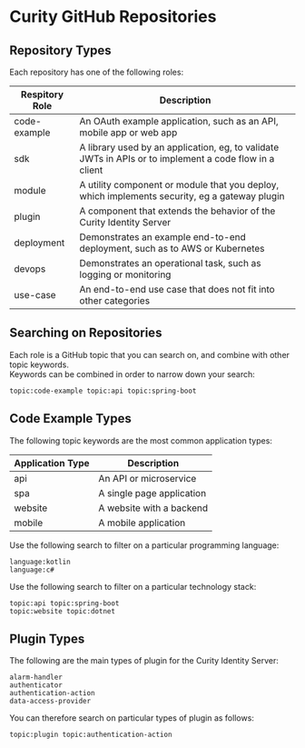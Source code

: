 # Curity GitHub Repositories

## Repository Types

Each repository has one of the following roles:

| Respitory Role | Description |
| -------------- | ----------- |
| code-example | An OAuth example application, such as an API, mobile app or web app |
| sdk | A library used by an application, eg, to validate JWTs in APIs or to implement a code flow in a client |
| module | A utility component or module that you deploy, which implements security, eg a gateway plugin |
| plugin | A component that extends the behavior of the Curity Identity Server |
| deployment | Demonstrates an example end-to-end deployment, such as to AWS or Kubernetes |
| devops | Demonstrates an operational task, such as logging or monitoring |
| use-case | An end-to-end use case that does not fit into other categories |

## Searching on Repositories

Each role is a GitHub topic that you can search on, and combine with other topic keywords.\
Keywords can be combined in order to narrow down your search:

```text
topic:code-example topic:api topic:spring-boot
```

## Code Example Types

The following topic keywords are the most common application types:

| Application Type | Description |
| ---------------- | ----------- |
| api | An API or microservice |
| spa | A single page application |
| website | A website with a backend |
| mobile | A mobile application |

Use the following search to filter on a particular programming language:

```text
language:kotlin
language:c#
```

Use the following search to filter on a particular technology stack:

```text
topic:api topic:spring-boot
topic:website topic:dotnet
```

## Plugin Types

The following are the main types of plugin for the Curity Identity Server:

```text
alarm-handler
authenticator
authentication-action
data-access-provider
```

You can therefore search on particular types of plugin as follows:

```text
topic:plugin topic:authentication-action
```
